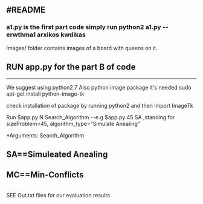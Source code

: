#README
---------------------------------------------------------------------
### a1.py is the first part code simply run python2 a1.py --erwthma1 arxikos kwdikas

Images/ folder contains images of a board with queens on it.


## RUN app.py for the part B of code 
-------------------------------------------------------------------------------------------------------------------
We suggest using python2.7
Also python image package it's needed
sudo apt-get install python-image-tk

check installation of package by running python2 and then import ImageTk

Run $app.py N Search_Algorithm --e.g $app.py 45 SA ,standing for sizeProblem=45, algorithm_type="Simulate Anealing"

*Arguments:
Search_Algorithm
## SA==Simuleated Anealing
## MC==Min-Conflicts


######
SEE Out.txt files for our evaluation results
